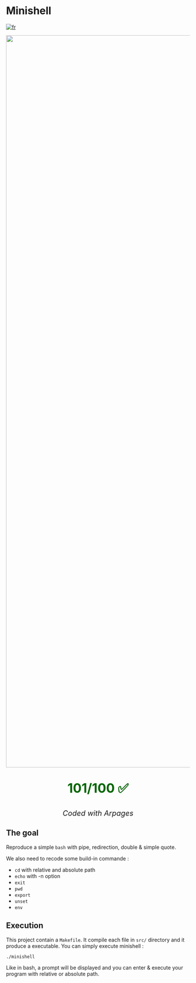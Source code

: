 # Minishell

[![fr](https://img.shields.io/badge/Langue-fr-blue)](README.fr.md)

<p align="center"><img src="https://i.imgur.com/zEbeMMp.jpeg" alt="drawing" width="2000"/></p>
<p align="center" style="color: darkgreen; font-weight: bold; font-size: 35px;">101/100 ✅</p>
<p align="center" style="font-size: 20px;"><em>Coded with Arpages</em></p>

## The goal

Reproduce a simple `bash` with pipe, redirection, double & simple quote.

We also need to recode some build-in commande :
- `cd` with relative and absolute path
- `echo` with -n option
- `exit`
- `pwd`
- `export`
- `unset`
- `env`

## Execution

This project contain a `Makefile`.
It compile each file in `src/` directory and it produce a executable.
You can simply execute minishell :
````sh
./minishell
````
Like in bash, a prompt will be displayed and you can enter & execute your program with relative or absolute path.